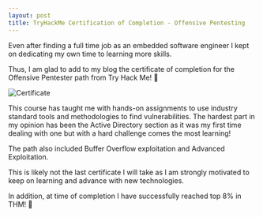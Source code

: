 ```yaml
---
layout: post
title: TryHackMe Certification of Completion - Offensive Pentesting
---
```


Even after finding a full time job as an embedded software engineer I kept on dedicating my own time to learning more skills.

Thus, I am glad to add to my blog the certificate of completion for the Offensive Pentester path from Try Hack Me! 🚀


![Certificate](https://tryhackme-certificates.s3-eu-west-1.amazonaws.com/THM-PDKVAYZIJZ.png)

This course has taught me with hands-on assignments to use industry standard tools and methodologies to find vulnerabilities.
The hardest part in my opinion has been the Active Directory section as it was my first time dealing with one but with a hard challenge comes the most learning!

The path also included Buffer Overflow exploitation and Advanced Exploitation.

This is likely not the last certificate I will take as I am strongly motivated to keep on learning and advance with new technologies.

In addition, at time of completion I have successfully reached top 8% in THM! 🎉